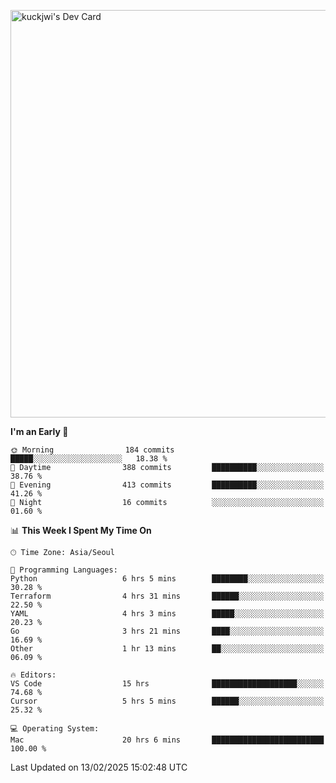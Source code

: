 <a href="https://app.daily.dev/kuckhwancho"><img src="https://api.daily.dev/devcards/v2/efef39c8028947428b3c0b486b9cd9b6.png?r=iz2&type=wide" width="652" alt="kuckjwi's Dev Card"/></a>

<!--START_SECTION:waka-->
**I'm an Early 🐤** 

```text
🌞 Morning                184 commits         █████░░░░░░░░░░░░░░░░░░░░   18.38 % 
🌆 Daytime                388 commits         ██████████░░░░░░░░░░░░░░░   38.76 % 
🌃 Evening                413 commits         ██████████░░░░░░░░░░░░░░░   41.26 % 
🌙 Night                  16 commits          ░░░░░░░░░░░░░░░░░░░░░░░░░   01.60 % 
```


📊 **This Week I Spent My Time On** 

```text
🕑︎ Time Zone: Asia/Seoul

💬 Programming Languages: 
Python                   6 hrs 5 mins        ████████░░░░░░░░░░░░░░░░░   30.28 % 
Terraform                4 hrs 31 mins       ██████░░░░░░░░░░░░░░░░░░░   22.50 % 
YAML                     4 hrs 3 mins        █████░░░░░░░░░░░░░░░░░░░░   20.23 % 
Go                       3 hrs 21 mins       ████░░░░░░░░░░░░░░░░░░░░░   16.69 % 
Other                    1 hr 13 mins        ██░░░░░░░░░░░░░░░░░░░░░░░   06.09 % 

🔥 Editors: 
VS Code                  15 hrs              ███████████████████░░░░░░   74.68 % 
Cursor                   5 hrs 5 mins        ██████░░░░░░░░░░░░░░░░░░░   25.32 % 

💻 Operating System: 
Mac                      20 hrs 6 mins       █████████████████████████   100.00 % 
```


 Last Updated on 13/02/2025 15:02:48 UTC
<!--END_SECTION:waka-->
